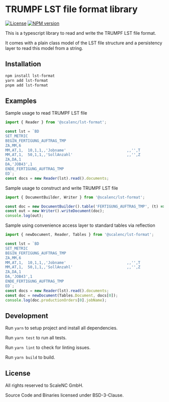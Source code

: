 # TRUMPF LST file format library

[![License](https://img.shields.io/badge/license-BSD3-green)](https://github.com/scalenc/lst-format)
[![NPM version](https://img.shields.io/npm/v/@scalenc/lst-format)](https://www.npmjs.com/package/@scalenc/lst-format)

This is a typescript library to read and write the TRUMPF LST file format.

It comes with a plain class model of the LST file structure and a persistency layer to read this model from a string.

## Installation

```sh
npm install lst-format
yarn add lst-format
pnpm add lst-format
```

## Examples

Sample usage to read TRUMPF LST file

```typescript
import { Reader } from '@scalenc/lst-format';

const lst = `BD
SET_METRIC
BEGIN_FERTIGUNG_AUFTRAG_TMP
ZA,MM,6
MM,AT,1,  10,1,1,,'Jobname'                           ,,'',T
MM,AT,1,  50,1,1,,'SollAnzahl'                        ,,'',Z
ZA,DA,1
DA,'JOB43',1
ENDE_FERTIGUNG_AUFTRAG_TMP
ED`;
const docs = new Reader(lst).read().documents;
```

Sample usage to construct and write TRUMPF LST file

```typescript
import { DocumentBuilder, Writer } from '@scalenc/lst-format';

const doc = new DocumentBuilder().table('FERTIGUNG_AUFTRAG_TMP', (t) => t.text(10, 'Jobname').num(50, 'SollAnzahl').data(['JOB43', 1])).document;
const out = new Writer().writeDocument(doc);
console.log(out);
```

Sample using convenience access layer to standard tables via reflection

```typescript
import { newDocument, Reader, Tables } from '@scalenc/lst-format';

const lst = `BD
SET_METRIC
BEGIN_FERTIGUNG_AUFTRAG_TMP
ZA,MM,6
MM,AT,1,  10,1,1,,'Jobname'                           ,,'',T
MM,AT,1,  50,1,1,,'SollAnzahl'                        ,,'',Z
ZA,DA,1
DA,'JOB43',1
ENDE_FERTIGUNG_AUFTRAG_TMP
ED`;
const docs = new Reader(lst).read().documents;
const doc = newDocument(Tables.Document, docs[0]);
console.log(doc.productionOrders[0].jobName);
```

## Development

Run `yarn` to setup project and install all dependencies.

Run `yarn test` to run all tests.

Run `yarn lint` to check for linting issues.

Run `yarn build` to build.

## License

All rights reserved to ScaleNC GmbH.

Source Code and Binaries licensed under BSD-3-Clause.
